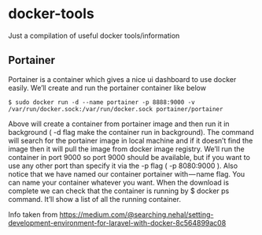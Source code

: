 # docker-tools
Just a compilation of useful docker tools/information

## Portainer

Portainer is a container which gives a nice ui dashboard to use docker easily. We’ll create and run the portainer container like below

`$ sudo docker run -d --name portainer -p 8888:9000 -v /var/run/docker.sock:/var/run/docker.sock portainer/portainer`

Above will create a container from portainer image and then run it in background ( -d flag make the container run in background). The command will search for the portainer image in local machine and if it doesn’t find the image then it will pull the image from docker image registry. We’ll run the container in port 9000 so port 9000 should be available, but if you want to use any other port than specify it via the -p flag ( -p 8080:9000 ). Also notice that we have named our container portainer with — name flag. You can name your container whatever you want. When the download is complete we can check that the container is running by $ docker ps command. It’ll show a list of all the running container.

Info taken from https://medium.com/@searching.nehal/setting-development-environment-for-laravel-with-docker-8c564899ac08
